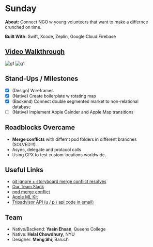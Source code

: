 # Sunday

**About:** Connect NGO w young volunteers that want to make a differnce crunched on time.

**Built With:** Swift, Xcode, Zeplin, Google Cloud Firebase


## [Video Walkthrough](https://drive.google.com/file/d/13j-njRUl-L3E42kVws_tj-nIkqRfXo3k/view)
![g1](g1.gif)
![g1](g2.gif)




## Stand-Ups / Milestones
- [x] (Design) Wireframes
- [x] (Native) Create boilerplate w rotating map
- [x] (Backend) Connect double segmented market to non-relational database
- [ ] (Native) Implement Apple Calnder and Apple Map transitions

## Roadblocks Overcame
- **Merge conflicts** with differnt pod folders in different branches (SOLVED!!!). 
- Async, delegate and protacol calls
- Using GPX to test custom locations worldwide. 

## Useful Links
- [git ignore + storyboard merge conflict resolves](https://guides.codepath.com/ios/Using-Git-with-Terminal)
- [Our Team Slack](https://hackrpi2019.slack.com/messages/GGYN866Q0/)
- [pod merge conflict](https://medium.com/@amlcurran/how-to-deal-with-conflicts-in-pod-folders-2eb9fa20f465)
- [Apple ML Kit](https://www.youtube.com/watch?v=p6GA8ODlnX0)
- [Tripadvisor API (u / p / api code in email)](https://developer-tripadvisor.com/partner/json-api/)


## Team
- Native/Backend: **Yasin Ehsan**, Queens College 
- Native: **Helal Chowdhury**, NYU 
- Designer: **Meng Shi**, Baruch


